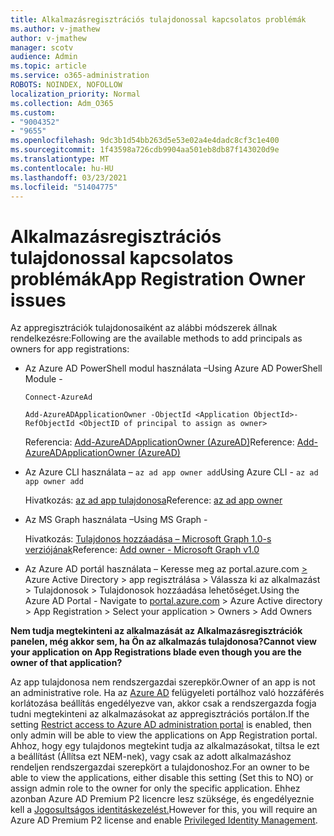 ```yaml
---
title: Alkalmazásregisztrációs tulajdonossal kapcsolatos problémák
ms.author: v-jmathew
author: v-jmathew
manager: scotv
audience: Admin
ms.topic: article
ms.service: o365-administration
ROBOTS: NOINDEX, NOFOLLOW
localization_priority: Normal
ms.collection: Adm_O365
ms.custom:
- "9004352"
- "9655"
ms.openlocfilehash: 9dc3b1d54bb263d5e53e02a4e4dadc8cf3c1e400
ms.sourcegitcommit: 1f43598a726cdb9904aa501eb8db87f143020d9e
ms.translationtype: MT
ms.contentlocale: hu-HU
ms.lasthandoff: 03/23/2021
ms.locfileid: "51404775"
---
```

# <a name="app-registration-owner-issues"></a><span data-ttu-id="eb8e4-102">Alkalmazásregisztrációs tulajdonossal kapcsolatos problémák</span><span class="sxs-lookup"><span data-stu-id="eb8e4-102">App Registration Owner issues</span></span>

<span data-ttu-id="eb8e4-103">Az appregisztrációk tulajdonosaiként az alábbi módszerek állnak rendelkezésre:</span><span class="sxs-lookup"><span data-stu-id="eb8e4-103">Following are the available methods to add principals as owners for app registrations:</span></span>

- <span data-ttu-id="eb8e4-104">Az Azure AD PowerShell modul használata –</span><span class="sxs-lookup"><span data-stu-id="eb8e4-104">Using Azure AD PowerShell Module -</span></span>

    `Connect-AzureAd`

    `Add-AzureADApplicationOwner -ObjectId <Application ObjectId>-RefObjectId <ObjectID of principal to assign as owner>`

    <span data-ttu-id="eb8e4-105">Referencia: [Add-AzureADApplicationOwner (AzureAD)](https://docs.microsoft.com/powershell/module/azuread/add-azureadapplicationowner)</span><span class="sxs-lookup"><span data-stu-id="eb8e4-105">Reference: [Add-AzureADApplicationOwner (AzureAD)](https://docs.microsoft.com/powershell/module/azuread/add-azureadapplicationowner)</span></span>
- <span data-ttu-id="eb8e4-106">Az Azure CLI használata – `az ad app owner add`</span><span class="sxs-lookup"><span data-stu-id="eb8e4-106">Using Azure CLI - `az ad app owner add`</span></span>

    <span data-ttu-id="eb8e4-107">Hivatkozás: [az ad app tulajdonosa](https://docs.microsoft.com/cli/azure/ad/app/owner)</span><span class="sxs-lookup"><span data-stu-id="eb8e4-107">Reference: [az ad app owner](https://docs.microsoft.com/cli/azure/ad/app/owner)</span></span>
- <span data-ttu-id="eb8e4-108">Az MS Graph használata –</span><span class="sxs-lookup"><span data-stu-id="eb8e4-108">Using MS Graph -</span></span>

    <span data-ttu-id="eb8e4-109">Hivatkozás: [Tulajdonos hozzáadása – Microsoft Graph 1.0-s verziójának](https://docs.microsoft.com/graph/api/application-post-owners)</span><span class="sxs-lookup"><span data-stu-id="eb8e4-109">Reference: [Add owner - Microsoft Graph v1.0](https://docs.microsoft.com/graph/api/application-post-owners)</span></span>
- <span data-ttu-id="eb8e4-110">Az Azure AD portál használata – Keresse meg az portal.azure.com [>](https://portal.azure.com/) Azure Active Directory > app regisztrálása > Válassza ki az alkalmazást > Tulajdonosok > Tulajdonosok hozzáadása lehetőséget.</span><span class="sxs-lookup"><span data-stu-id="eb8e4-110">Using the Azure AD Portal - Navigate to [portal.azure.com](https://portal.azure.com/) > Azure Active directory > App Registration > Select your application > Owners > Add Owners</span></span>

<span data-ttu-id="eb8e4-111">**Nem tudja megtekinteni az alkalmazását az Alkalmazásregisztrációk panelen, még akkor sem, ha Ön az alkalmazás tulajdonosa?**</span><span class="sxs-lookup"><span data-stu-id="eb8e4-111">**Cannot view your application on App Registrations blade even though you are the owner of that application?**</span></span>

<span data-ttu-id="eb8e4-112">Az app tulajdonosa nem rendszergazdai szerepkör.</span><span class="sxs-lookup"><span data-stu-id="eb8e4-112">Owner of an app is not an administrative role.</span></span> <span data-ttu-id="eb8e4-113">Ha az [Azure AD](https://docs.microsoft.com/azure/active-directory/fundamentals/users-default-permissions) felügyeleti portálhoz való hozzáférés korlátozása beállítás engedélyezve van, akkor csak a rendszergazda fogja tudni megtekinteni az alkalmazásokat az appregisztrációs portálon.</span><span class="sxs-lookup"><span data-stu-id="eb8e4-113">If the setting [Restrict access to Azure AD administration portal](https://docs.microsoft.com/azure/active-directory/fundamentals/users-default-permissions) is enabled, then only admin will be able to view the applications on App Registration portal.</span></span> <span data-ttu-id="eb8e4-114">Ahhoz, hogy egy tulajdonos megtekint tudja az alkalmazásokat, tiltsa le ezt a beállítást (Állítsa ezt NEM-nek), vagy csak az adott alkalmazáshoz rendeljen rendszergazdai szerepkört a tulajdonoshoz.</span><span class="sxs-lookup"><span data-stu-id="eb8e4-114">For an owner to be able to view the applications, either disable this setting (Set this to NO) or assign admin role to the owner for only the specific application.</span></span> <span data-ttu-id="eb8e4-115">Ehhez azonban Azure AD Premium P2 licencre lesz szüksége, és engedélyeznie kell a [Jogosultságos identitáskezelést.](https://docs.microsoft.com/azure/active-directory/privileged-identity-management/pim-configure)</span><span class="sxs-lookup"><span data-stu-id="eb8e4-115">However for this, you will require an Azure AD Premium P2 license and enable [Privileged Identity Management](https://docs.microsoft.com/azure/active-directory/privileged-identity-management/pim-configure).</span></span>
